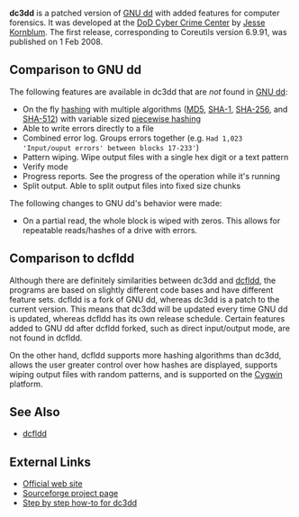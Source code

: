 **dc3dd** is a patched version of [GNU dd](dd "wikilink") with added
features for computer forensics. It was developed at the [DoD Cyber
Crime Center](DoD_Cyber_Crime_Center "wikilink") by [Jesse
Kornblum](Jesse_Kornblum "wikilink"). The first release, corresponding
to Coreutils version 6.9.91, was published on 1 Feb 2008.

## Comparison to GNU dd

The following features are available in dc3dd that are *not* found in
[GNU dd](dd "wikilink"):

- On the fly [hashing](hashing "wikilink") with multiple algorithms
  ([MD5](MD5 "wikilink"), [SHA-1](SHA-1 "wikilink"),
  [SHA-256](SHA-256 "wikilink"), and [SHA-512](SHA-512 "wikilink")) with
  variable sized [piecewise hashing](piecewise_hashing "wikilink")
- Able to write errors directly to a file
- Combined error log. Groups errors together (e.g.
  `Had 1,023 'Input/ouput errors' between blocks 17-233'`)
- Pattern wiping. Wipe output files with a single hex digit or a text
  pattern
- Verify mode
- Progress reports. See the progress of the operation while it's running
- Split output. Able to split output files into fixed size chunks

The following changes to GNU dd's behavior were made:

- On a partial read, the whole block is wiped with zeros. This allows
  for repeatable reads/hashes of a drive with errors.

## Comparison to dcfldd

Although there are definitely similarities between dc3dd and
[dcfldd](dcfldd "wikilink"), the programs are based on slightly
different code bases and have different feature sets. dcfldd is a fork
of GNU dd, whereas dc3dd is a patch to the current version. This means
that dc3dd will be updated every time GNU dd is updated, whereas dcfldd
has its own release schedule. Certain features added to GNU dd after
dcfldd forked, such as direct input/output mode, are not found in
dcfldd.

On the other hand, dcfldd supports more hashing algorithms than dc3dd,
allows the user greater control over how hashes are displayed, supports
wiping output files with random patterns, and is supported on the
[Cygwin](Cygwin "wikilink") platform.

## See Also

- [dcfldd](dcfldd "wikilink")

## External Links

- [Official web site](http://dc3dd.sf.net/)
- [Sourceforge project page](http://sourceforge.net/projects/dc3dd/)
- [Step by step how-to for
  dc3dd](http://www.myfixlog.com/fix.php?fid=33)